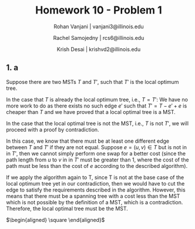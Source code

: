 <h1 style="text-align: center;">Homework 10 - Problem 1</h1>
<p style="text-align: center;">Rohan Vanjani | vanjani3@illinois.edu</p>
<p style="text-align: center;">Rachel Samojedny | rcs6@illinois.edu</p>
<p style="text-align: center;"> Krish Desai | krishvd2@illinois.edu</p>

## 1. a

Suppose there are two MSTs $T$ and $T'$, such that $T'$ is the local optimum tree.

In the case that $T$ is already the local optimum tree, i.e., $T = T'$: We have no more work to do as there exists no such edge $e'$ such that $T' = T - e' + e$ is cheaper than $T$ and we have proved that a local optimal tree is a MST.

In the case that the local optimal tree is not the MST, i.e., $T$ is not $T'$, we will proceed with a proof by contradiction.

In this case, we know that there must be at least one different edge between $T$ and $T'$ if they are not equal. Suppose $e = (u,v) \in T$ but is not in in $T'$, then we cannot simply perform one swap for a better cost (since the path length from $u$ to $v$ in in $T'$ must be greater than 1, where the cost of the path must be less than the cost of $e$ according to the described algorithm).

If we apply the algorithm again to T, since T is not at the base case of the local optimum tree yet in our contradiction, then we would have to cut the edge to satisfy the requirements described in the algorithm. However, this means that there must be a spanning tree with a cost less than the MST which is not possible by the definition of a MST, which is a contradiction. Therefore, the local optimal tree must be the MST.

$\begin{aligned} \square \end{aligned}$
